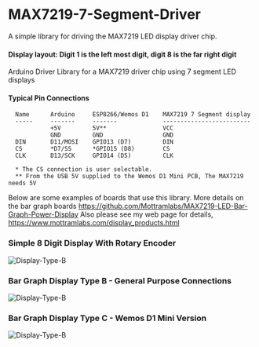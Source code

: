# MAX7219-7-Segment-Driver
A simple library for driving the MAX7219 LED display driver chip.

#### Display layout: Digit 1 is the left most digit, digit 8 is the far right digit
Arduino Driver Library for a MAX7219 driver chip using 7 segment LED displays

#### Typical Pin Connections
      Name      Arduino     ESP8266/Wemos D1    MAX7219 7 Segment display
      -----     -------     -------             -------------------------
                +5V         5V**                VCC
                GND         GND                 GND
      DIN       D11/MOSI    GPIO13 (D7)         DIN
      CS        *D7/SS      *GPIO15 (D8)        CS
      CLK       D13/SCK     GPIO14 (D5)         CLK
      
      * The CS connection is user selectable.
      ** From the USB 5V supplied to the Wemos D1 Mini PCB, The MAX7219 needs 5V

Below are some examples of boards that use this library. 
More details on the bar graph boards https://github.com/Mottramlabs/MAX7219-LED-Bar-Graph-Power-Display
Also please see my web page for details, https://www.mottramlabs.com/display_products.html

### Simple 8 Digit Display With Rotary Encoder
![Display-Type-B](https://github.com/Mottramlabs/MAX7219-LED-Bar-Graph-Power-Display/blob/master/Pictures/MAX7219%20Display.jpg?raw=true)

### Bar Graph Display Type B - General Purpose Connections
![Display-Type-B](https://github.com/Mottramlabs/MAX7219-LED-Bar-Graph-Power-Display/blob/master/Pictures/Type%20B%20Front.jpg?raw=true)

### Bar Graph Display Type C - Wemos D1 Mini Version
![Display-Type-B](https://github.com/Mottramlabs/MAX7219-LED-Bar-Graph-Power-Display/blob/master/Pictures/Type%20C%20Front.jpg?raw=true)
